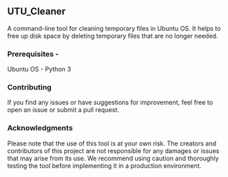 ## UTU_Cleaner 
A command-line tool for cleaning temporary files in Ubuntu OS. It helps to free up disk space by deleting temporary files that are no longer needed.
### Prerequisites -
Ubuntu OS - Python 3 
### Contributing 
If you find any issues or have suggestions for improvement, feel free to open an issue or submit a pull request. 
### Acknowledgments 
Please note that the use of this tool is at your own risk. The creators and contributors of this project are not responsible for any damages or issues that may arise from its use. We recommend using caution and thoroughly testing the tool before implementing it in a production environment.

